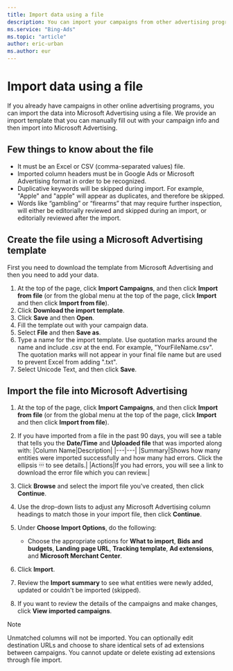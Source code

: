 ```yaml
---
title: Import data using a file
description: You can import your campaigns from other advertising programs using a file.
ms.service: "Bing-Ads"
ms.topic: "article"
author: eric-urban
ms.author: eur
---
```


# Import data using a file

If you already have campaigns in other online advertising programs, you can import the data into Microsoft Advertising using a file. We provide an import template that you can manually fill out with your campaign info and then import into Microsoft Advertising.

## Few things to know about the file

- It must be an Excel or CSV (comma-separated values) file.
- Imported column headers must be in Google Ads or Microsoft Advertising format in order to be recognized.
- Duplicative keywords will be skipped during import. For example, "Apple" and "apple" will appear as duplicates, and therefore be skipped.
- Words like “gambling” or “firearms” that may require further inspection, will either be editorially reviewed and skipped during an import, or editorially reviewed after the import.

## Create the file using a Microsoft Advertising template
First you need to download the template from Microsoft Advertising and then you need to add your data.

1. At the top of the page, click **Import Campaigns**, and then click **Import from file** (or from the global menu at the top of the page, click **Import** and then click **Import from file**).
1. Click **Download the import template**.
1. Click **Save** and then **Open**.
1. Fill the template out with your campaign data.
1. Select **File** and then **Save as**.
1. Type a name for the import template. Use quotation marks around the name and include .csv at the end. For example, "YourFileName.csv". The quotation marks will not appear in your final file name but are used to prevent Excel from adding ".txt".
1. Select Unicode Text, and then click **Save**.

## Import the file into Microsoft Advertising
1. At the top of the page, click **Import Campaigns**, and then click **Import from file** (or from the global menu at the top of the page, click **Import** and then click **Import from file**).
1. If you have imported from a file in the past 90 days, you will see a table that tells you the **Date/Time** and          **Uploaded file** that was imported along with:
|Column Name|Description|
|---|---|
|Summary|Shows how many entities were imported successfully and how many had errors. Click the ellipsis ![ellipse](../images/BA_ScreenCap_DeliveryDetails.png) to see details.|
|Actions|If you had errors, you will see a link to download the error file which you can review.|

1. Click  **Browse** and select the import file you've created, then click **Continue**.
1. Use the drop-down lists to adjust any Microsoft Advertising column headings to match those in your import file, then click **Continue**.
1. Under **Choose Import Options**, do the following:
   - Choose the appropriate options for **What to import**, **Bids and budgets**, **Landing page URL**, **Tracking template**, **Ad extensions**, and **Microsoft Merchant Center**.

1. Click **Import**.
1. Review the **Import summary** to see what entities were newly added, updated or couldn't be imported (skipped).
1. If you want to review the details of the campaigns and make changes, click **View imported campaigns**.

> [!NOTE]
> Unmatched columns will not be imported.
> You can optionally edit destination URLs and choose to share identical sets of ad extensions between campaigns.
> You cannot update or delete existing ad extensions through file import.



